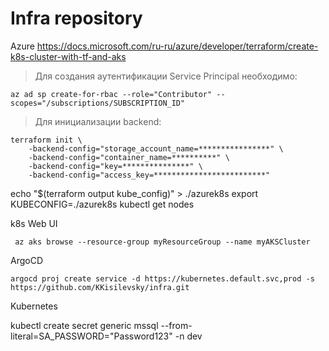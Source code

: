 # Infra repository

Azure https://docs.microsoft.com/ru-ru/azure/developer/terraform/create-k8s-cluster-with-tf-and-aks 

> Для создания аутентификации Service Principal необходимо:
```
az ad sp create-for-rbac --role="Contributor" --scopes="/subscriptions/SUBSCRIPTION_ID"
```

> Для инициализации backend:
```
terraform init \
    -backend-config="storage_account_name=****************" \
    -backend-config="container_name=**********" \
    -backend-config="key=***************" \
    -backend-config="access_key=*************************"
```

echo "$(terraform output kube_config)" > ./azurek8s
export KUBECONFIG=./azurek8s
kubectl get nodes

k8s Web UI 
```
 az aks browse --resource-group myResourceGroup --name myAKSCluster
```


ArgoCD
```
argocd proj create service -d https://kubernetes.default.svc,prod -s https://github.com/KKisilevsky/infra.git
```

Kubernetes

kubectl create secret generic mssql --from-literal=SA_PASSWORD="Password123" -n dev